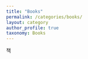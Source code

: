 ```yaml
---
title: "Books"
permalink: /categories/books/
layout: category
author_profile: true
taxonomy: Books
---
```


책